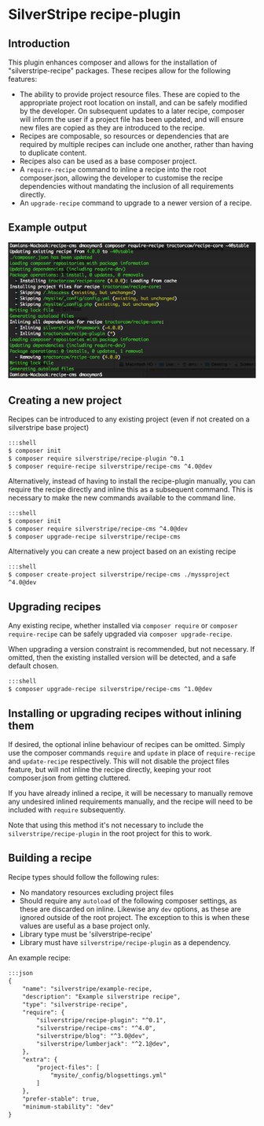 # SilverStripe recipe-plugin

## Introduction

This plugin enhances composer and allows for the installation of "silverstripe-recipe" packages.
These recipes allow for the following features:

 - The ability to provide project resource files. These are copied to the appropriate project root location
   on install, and can be safely modified by the developer. On subsequent updates to a later recipe,
   composer will inform the user if a project file has been updated, and will ensure new files are
   copied as they are introduced to the recipe.
 - Recipes are composable, so resources or dependencies that are required by multiple recipes can include one another,
   rather than having to duplicate content.
 - Recipes also can be used as a base composer project.
 - A `require-recipe` command to inline a recipe into the root composer.json, allowing the developer to customise the
   recipe dependencies without mandating the inclusion of all requirements directly.
 - An `upgrade-recipe` command to upgrade to a newer version of a recipe.

## Example output

![example-output](docs/_images/require-usage.png)

## Creating a new project

Recipes can be introduced to any existing project (even if not created on a silverstripe base project)


    :::shell
    $ composer init
    $ composer require silverstripe/recipe-plugin ^0.1
    $ composer require-recipe silverstripe/recipe-cms ^4.0@dev


Alternatively, instead of having to install the recipe-plugin manually, you can require the recipe
directly and inline this as a subsequent command. This is necessary to make the new commands available
to the command line.


    :::shell
    $ composer init
    $ composer require silverstripe/recipe-cms ^4.0@dev
    $ composer upgrade-recipe silverstripe/recipe-cms


Alternatively you can create a new project based on an existing recipe


    :::shell
    $ composer create-project silverstripe/recipe-cms ./myssproject ^4.0@dev


## Upgrading recipes

Any existing recipe, whether installed via `composer require` or `composer require-recipe` can be safely upgraded
via `composer upgrade-recipe`.

When upgrading a version constraint is recommended, but not necessary. If omitted, then the existing installed
version will be detected, and a safe default chosen.


    :::shell
    $ composer upgrade-recipe silverstripe/recipe-cms ^1.0@dev


## Installing or upgrading recipes without inlining them

If desired, the optional inline behaviour of recipes can be omitted. Simply use the composer commands `require` and
`update` in place of `require-recipe` and `update-recipe` respectively. This will not disable the project files
feature, but will not inline the recipe directly, keeping your root composer.json from getting cluttered.

If you have already inlined a recipe, it will be necessary to manually remove any undesired inlined requirements
manually, and the recipe will need to be included with `require` subsequently.

Note that using this method it's not necessary to include the `silverstripe/recipe-plugin` in the root project
for this to work.

## Building a recipe

Recipe types should follow the following rules:

 - No mandatory resources excluding project files
 - Should require any `autoload` of the following composer settings, as these are discarded on inline.
   Likewise any `dev` options, as these are ignored outside of the root project. The exception to this
   is when these values are useful as a base project only.
 - Library type must be 'silverstripe-recipe'
 - Library must have `silverstripe/recipe-plugin` as a dependency.

An example recipe:

    :::json
    {
        "name": "silverstripe/example-recipe,
        "description": "Example silverstripe recipe",
        "type": "silverstripe-recipe",
        "require": {
            "silverstripe/recipe-plugin": "^0.1",
            "silverstripe/recipe-cms": "^4.0",
            "silverstripe/blog": "^3.0@dev",
            "silverstripe/lumberjack": "^2.1@dev",
        },
        "extra": {
            "project-files": [
                "mysite/_config/blogsettings.yml"
            ]
        },
        "prefer-stable": true,
        "minimum-stability": "dev"
    }